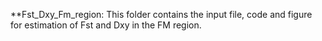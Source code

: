  **Fst_Dxy_Fm_region: This folder contains the input file, code and figure for estimation of Fst and Dxy in the FM region.

